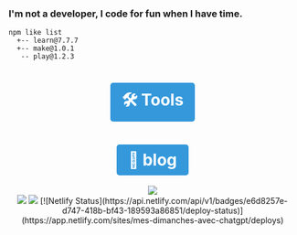   <meta charset="utf-8">
  <meta name="viewport" content="width=device-width, initial-scale=1.0">
  <body>
<h3 align="left">I'm not a developer, I code for fun when I have time.</h3>


    npm like list
      +-- learn@7.7.7 
      +-- make@1.0.1 
       -- play@1.2.3


<h1 align="center"><a href="https://berru-g.github.io/berru-g/" style="display: inline-block; padding: 10px 20px; background-color: #3498db; color: white; text-decoration: none; border-radius: 5px; font-weight: bold; transition: background-color 0.3s;">🛠️ Tools</a></h1>

<h1 align="center"><a href="https://savoir-relatif-et-absolu.netlify.app" style="display: inline-block; padding: 10px 20px; background-color: #3498db; color: white; text-decoration: none; border-radius: 5px; font-weight: bold; transition: background-color 0.3s;">📝 blog</a></h1>


<div align=center>
 <img src="https://github-readme-stats.vercel.app/api/top-langs/?username=berru-g&text_color=a1a1a1&bg_color=a7a7a700&hide_border=true&title_color=a1a1a1&custom_title=Favorite-language&langs_count=10&card_height=100&layout=compact"/>
</div>
<div align=center>
  <img src="https://img.shields.io/github/stars/berru-g" />
  <img src="https://img.shields.io/github/forks/berru-g" />
[![Netlify Status](https://api.netlify.com/api/v1/badges/e6d8257e-d747-418b-bf43-189593a86851/deploy-status)](https://app.netlify.com/sites/mes-dimanches-avec-chatgpt/deploys)
</div>
</body>

